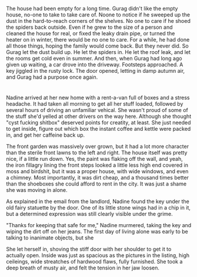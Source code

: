 

The house had been empty for a long time. Gurag didn't like the empty house, no-one to take to take care of. Noone to notice if he sweeped up the dust in the hard-to-reach corners of the shelves. No one to care if he shoed the spiders back outside. Even if he grew to the size of a person and cleaned the house for real, or fixed the leaky drain pipe, or turned the heater on in winter, there would be no one to care. For a while, he had done all those things, hoping the family would come back. But they never did. So Gurag let the dust build up. He let the spiders in. He let the roof leak, and let the rooms get cold even in summer. And then, when Gurag had long ago given up waiting, a car drove into the driveway. Footsteps approached. A key jiggled in the rusty lock. The door opened, letting in damp autumn air, and Gurag had a purpose once again. 

#

Nadine arrived at her new home with a rent-a-van full of boxes and a stress headache. It had taken all morning to get all her stuff loaded, followed by several hours of driving an unfamiliar vehical. She wasn't proud of some of the stuff she'd yelled at other drivers on the way here. Although she thought "cyst fucking shitbox" deserved points for creatity, at least. She just needed to get inside, figure out which box the instant coffee and kettle were packed in, and get her caffeine back up. 

The front garden was massively over grown, but it had a lot more character than the sterile front lawns to the left and right. The house itself was pretty nice, if a little run down. Yes, the paint was flaking off the wall, and yeah, the iron fillagry lining the front steps looked a little less high end covered in moss and birdshit, but it was a proper house, with wide windows, and even a chimney. Most importantly, it was dirt cheap, and a thousand times better than the shoeboxes she could afford to rent in the city. It was just a shame she was moving in alone. 

As explained in the email from the landlord, Nadine found the key under the old fairy statuette by the door. One of its little stone wings had in a chip in it, but a determined expression was still clearly visible under the grime. 

"Thanks for keeping that safe for me," Nadine murmered, taking the key and wiping the dirt off on her jeans. The first day of living alone was early to be talking to inanimate objects, but she

She let herself in, shoving the stiff door with her shoulder to get it to actually open. Inside was just as spacious as the pictures in the listing, high ceileings, wide streatches of hardwood flaws, fully furnished. She took a deep breath of musty air, and felt the tension in her jaw loosen. 





